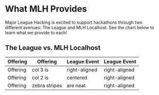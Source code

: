 # What MLH Provides

Major League Hacking is excited to support hackathons through two different avenues: The League and MLH Localhost. See the chart below to learn what we provide to each!

## The League vs. MLH Localhost

| Offering      | Offering      | League Event  | League Event  |
| ------------- | ------------- | ------------- | ------------- |
| Offering      | col 3 is      | right-aligned | right-aligned |
| Offering      | col 2 is      | centered      | right-aligned |
| Offering      | zebra stripes | are neat      | right-aligned |
